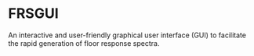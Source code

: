 # FRSGUI
An interactive and user-friendly graphical user interface (GUI) to facilitate the rapid generation of floor response spectra.
